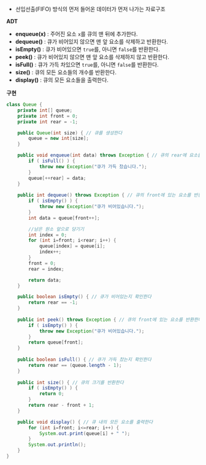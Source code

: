 - 선입선출(FIFO) 방식의 먼저 들어온 데이터가 먼저 나가는 자료구조

**ADT**
- **enqueue(x)** : 주어진 요소 `x`를 큐의 맨 뒤에 추가한다.
- **dequeue()** : 큐가 비어있지 않으면 맨 앞 요소를 삭제하고 반환한다.
- **isEmpty()** : 큐가 비어있으면 `true`를, 아니면 `false`를 반환한다.
- **peek()** : 큐가 비어있지 않으면 맨 앞 요소를 삭제하지 않고 반환한다.
- **isFull()** : 큐가 가득 차있으면 `true`를, 아니면 `false`를 반환한다.
- **size()** : 큐의 모든 요소들의 개수를 반환한다.
- **display()** : 큐의 모든 요소들을 출력한다.

**구현**
```java
class Queue {
    private int[] queue;
    private int front = 0;
    private int rear = -1;

    public Queue(int size) { // 큐를 생성한다
        queue = new int[size];
    }

    public void enqueue(int data) throws Exception { // 큐의 rear에 요소를 추가한다
        if ( isFull() ) {
            throw new Exception("큐가 가득 찼습니다.");
        }
        queue[++rear] = data;
    }
    
    public int dequeue() throws Exception { // 큐의 front에 있는 요소를 반환하고 front를 증가시킨 후 남은 원소를 앞으로 당긴다
        if ( isEmpty() ) {
            throw new Exception("큐가 비어있습니다.");
        }
        int data = queue[front++];

        //남은 원소 앞으로 당기기
        int index = 0;
        for (int i=front; i<rear; i++) {
			queue[index] = queue[i];
			index++;
		}
		front = 0;
		rear = index;

        return data;
    }

    public boolean isEmpty() { // 큐가 비어있는지 확인한다
        return rear == -1;
    }
    
    public int peek() throws Exception { // 큐의 front에 있는 요소를 반환한다
        if ( isEmpty() ) {
            throw new Exception("큐가 비어있습니다.");
        }
        return queue[front];
    }
    
    public boolean isFull() { // 큐가 가득 찼는지 확인한다
        return rear == (queue.length - 1);
    }
    
    public int size() { // 큐의 크기를 반환한다
        if ( isEmpty() ) {
            return 0;
        }
        return rear - front + 1;
    }

    public void display() { // 큐 내의 모든 요소를 출력한다
        for (int i=front; i<=rear; i++) {
            System.out.print(queue[i] + " ");
        }
        System.out.println();
    }
}
```